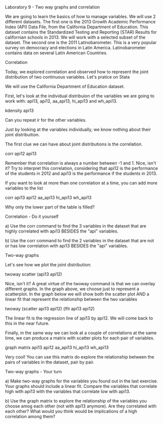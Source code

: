 Laboratory 9 - Two way graphs and correlation

We are going to learn the basics of how to manage variables.
We will use 2 different datasets.
The first one is the 2013 Growth Academic Performance Index (API) Data File,
from the California Department of Education.
This dataset contains the Standardized Testing and Reporting (STAR) Results for californian schools in 2013.
We will work with a selected subset of the dataset.
The second one is the 2011 Latinobarometer. This is a very popular survey on democracy and elections in Latin America.
Latinobarometer contains data on several Latin American Countries.

Correlation

Today, we explored correlation and observed how to represent the joint 
distribution of two continuous variables. Let's pratice on Stata

We will use the California Department of Education dataset.

First, let's look at the individual distribuion of the variables we are going 
to work with: api13, api12, aa_api13, hi_api13 and wh_api13.

kdensity api13

Can you repeat ir for the other variables.

Just by looking at the variables individually, we know nothing about their 
joint distribuition.

The first clue we can have about joint distributions is the correlation.

corr api12 api13

Remember that correlation is always a number between -1 and 1.
Nice, isn't it? Try to interpret this correlation, considering that api12
is the performance of the students in 2012 and api13 is the performance if
the students in 2013.

If you want to look at more than one correlation at a time, you can add more
variables to the list

corr api13 api12 aa_api13 hi_api13 wh_api13

Why only the lower part of the table is filled?

Correlation - Do it yourself

a) Use the corr command to find the 3 variables in the dataset that are highly
correlated with api13 BESIDES the "api" variables.

b) Use the corr command to find the 2 variables in the dataset that are not or
has low correlation with api13 BESIDES the "api" variables.

Two-way graphs

Let's see how we plot the joint distribution:

twoway scatter (api13 api12)

Nice, isn't it?
A great virtue of the twoway command is that we can overlay different graphs.
In the graph above, we choose just to represent a scatterplot.
In the graph below we will show both the scatter plot AND a linear fit
that represent the relationship between the two variables

twoway (scatter api13 api12) (lfit api13 api12) 

The linear fit is the regression line of api13 by api12. We will come back
to this in the near future.

Finally, in the same way we can look at a couple of correlations at the same
time, we can produce a matrix with scatter plots for each pair of variables.

graph matrix api13 api12 aa_api13 hi_api13 wh_api13

Very cool! You can use this matrix do explore the relationship between the pairs
of variables in the dataset, pair by pair.

Two-way graphs - Your turn

a) Make two-way graphs for the variables you found out in the last exercise.
Your graphs should include a linear fit.
Compare the variables that correlate high with api13 with the variables that
correlate low with api13.

b) Use the graph matrix to explore the relationship of the variables you choose
amog each other (not with api13 anymore). Are they correlated with each other?
What would you think would be implications of a high correlation among them?
